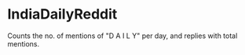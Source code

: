 # IndiaDailyReddit

Counts the no. of mentions of "D A I L Y" per day, and  replies with total mentions.
